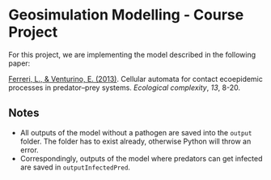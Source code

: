 # Geosimulation Modelling - Course Project

For this project, we are implementing the model described in the following paper:

[Ferreri, L., & Venturino, E. (2013)](https://www.sciencedirect.com/science/article/pii/S1476945X12000736). Cellular automata for contact ecoepidemic processes in predator–prey systems. *Ecological complexity*, *13*, 8-20.

## Notes 

* All outputs of the model without a pathogen are saved into the `output` folder. The folder has to exist already, otherwise Python will throw an error. 
* Correspondingly, outputs of the model where predators can get infected are saved in `outputInfectedPred`.
